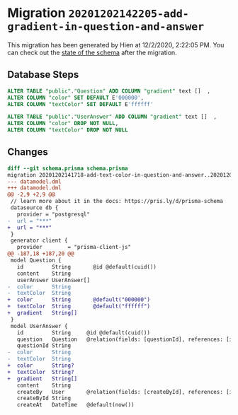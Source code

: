 # Migration `20201202142205-add-gradient-in-question-and-answer`

This migration has been generated by Hien at 12/2/2020, 2:22:05 PM.
You can check out the [state of the schema](./schema.prisma) after the migration.

## Database Steps

```sql
ALTER TABLE "public"."Question" ADD COLUMN "gradient" text []  ,
ALTER COLUMN "color" SET DEFAULT E'000000',
ALTER COLUMN "textColor" SET DEFAULT E'ffffff'

ALTER TABLE "public"."UserAnswer" ADD COLUMN "gradient" text []  ,
ALTER COLUMN "color" DROP NOT NULL,
ALTER COLUMN "textColor" DROP NOT NULL
```

## Changes

```diff
diff --git schema.prisma schema.prisma
migration 20201202141718-add-text-color-in-question-and-answer..20201202142205-add-gradient-in-question-and-answer
--- datamodel.dml
+++ datamodel.dml
@@ -2,9 +2,9 @@
 // learn more about it in the docs: https://pris.ly/d/prisma-schema
 datasource db {
   provider = "postgresql"
-  url = "***"
+  url = "***"
 }
 generator client {
   provider        = "prisma-client-js"
@@ -187,18 +187,20 @@
 model Question {
   id         String       @id @default(cuid())
   content    String
   userAnswer UserAnswer[]
-  color      String
-  textColor  String
+  color      String       @default("000000")
+  textColor  String       @default("ffffff")
+  gradient   String[]
 }
 model UserAnswer {
   id         String     @id @default(cuid())
   question   Question   @relation(fields: [questionId], references: [id])
   questionId String
-  color      String
-  textColor  String
+  color      String?
+  textColor  String?
+  gradient   String[]
   content    String
   createBy   User       @relation(fields: [createById], references: [id])
   createById String
   createAt   DateTime   @default(now())
```


